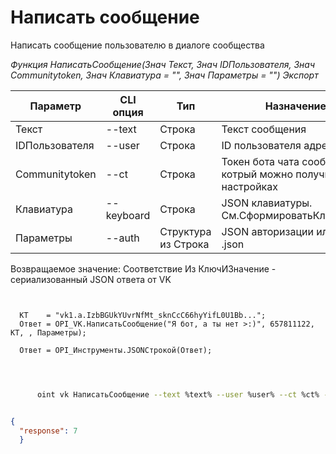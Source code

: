 ﻿---
sidebar_position: 3
---

# Написать сообщение
 Написать сообщение пользователю в диалоге сообщества


*Функция НаписатьСообщение(Знач Текст, Знач IDПользователя, Знач Communitytoken, Знач Клавиатура = "", Знач Параметры = "") Экспорт*

  | Параметр | CLI опция | Тип | Назначение |
  |-|-|-|-|
  | Текст | --text | Строка | Текст сообщения |
  | IDПользователя | --user | Строка | ID пользователя адресата |
  | Communitytoken | --ct | Строка | Токен бота чата сообщества, котрый можно получить в настройках |
  | Клавиатура | --keyboard | Строка | JSON клавиатуры. См.СформироватьКлавиатуру |
  | Параметры | --auth | Структура из Строка | JSON авторизации или путь к .json |

  
  Возвращаемое значение:   Соответствие Из КлючИЗначение - сериализованный JSON ответа от VK

```bsl title="Пример кода"
	
  
  КТ    = "vk1.a.IzbBGUkYUvrNfMt_sknCcC66hyYifL0U1Bb...";
  Ответ = OPI_VK.НаписатьСообщение("Я бот, а ты нет >:)", 657811122, КТ, , Параметры);
  
  Ответ = OPI_Инструменты.JSONСтрокой(Ответ);
  
	
```

```sh title="Пример команды CLI"
    
      oint vk НаписатьСообщение --text %text% --user %user% --ct %ct% --keyboard %keyboard% --auth %auth%

```


```json title="Результат"

{
  "response": 7
  }

```
